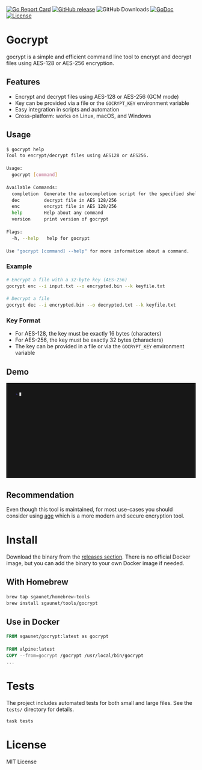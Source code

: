 [![Go Report Card](https://goreportcard.com/badge/github.com/sgaunet/gocrypt)](https://goreportcard.com/report/github.com/sgaunet/gocrypt)
[![GitHub release](https://img.shields.io/github/release/sgaunet/gocrypt.svg)](https://github.com/sgaunet/gocrypt/releases/latest)
![GitHub Downloads](https://img.shields.io/github/downloads/sgaunet/gocrypt/total)
[![GoDoc](https://godoc.org/github.com/sgaunet/gocrypt?status.svg)](https://godoc.org/github.com/sgaunet/gocrypt)
[![License](https://img.shields.io/github/license/sgaunet/gocrypt.svg)](LICENSE)

# Gocrypt

gocrypt is a simple and efficient command line tool to encrypt and decrypt files using AES-128 or AES-256 encryption.

## Features
- Encrypt and decrypt files using AES-128 or AES-256 (GCM mode)
- Key can be provided via a file or the `GOCRYPT_KEY` environment variable
- Easy integration in scripts and automation
- Cross-platform: works on Linux, macOS, and Windows

## Usage

```sh
$ gocrypt help
Tool to encrypt/decrypt files using AES128 or AES256.

Usage:
  gocrypt [command]

Available Commands:
  completion  Generate the autocompletion script for the specified shell
  dec         decrypt file in AES 128/256
  enc         encrypt file in AES 128/256
  help        Help about any command
  version     print version of gocrypt

Flags:
  -h, --help   help for gocrypt

Use "gocrypt [command] --help" for more information about a command.
```

### Example

```sh
# Encrypt a file with a 32-byte key (AES-256)
gocrypt enc --i input.txt --o encrypted.bin --k keyfile.txt

# Decrypt a file
gocrypt dec --i encrypted.bin --o decrypted.txt --k keyfile.txt
```

### Key Format
- For AES-128, the key must be exactly 16 bytes (characters)
- For AES-256, the key must be exactly 32 bytes (characters)
- The key can be provided in a file or via the `GOCRYPT_KEY` environment variable

## Demo

![Demo](doc/demo.gif)

## Recommendation
Even though this tool is maintained, for most use-cases you should consider using [age](https://github.com/FiloSottile/age) which is a more modern and secure encryption tool.

# Install

Download the binary from the [releases section](https://github.com/sgaunet/gocrypt/releases/latest). There is no official Docker image, but you can add the binary to your own Docker image if needed.

## With Homebrew

```sh
brew tap sgaunet/homebrew-tools
brew install sgaunet/tools/gocrypt
```

## Use in Docker

```Dockerfile
FROM sgaunet/gocrypt:latest as gocrypt

FROM alpine:latest
COPY --from=gocrypt /gocrypt /usr/local/bin/gocrypt
...
```

# Tests

The project includes automated tests for both small and large files. See the `tests/` directory for details.

```
task tests
```

# License

MIT License
